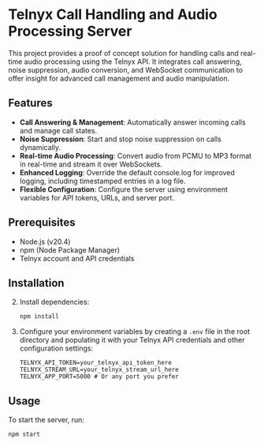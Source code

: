 # Telnyx Call Handling and Audio Processing Server

This project provides a proof of concept solution for handling calls and real-time audio processing using the Telnyx API. It integrates call answering, noise suppression, audio conversion, and WebSocket communication to offer insight for advanced call management and audio manipulation.

## Features

- **Call Answering & Management**: Automatically answer incoming calls and manage call states.
- **Noise Suppression**: Start and stop noise suppression on calls dynamically.
- **Real-time Audio Processing**: Convert audio from PCMU to MP3 format in real-time and stream it over WebSockets.
- **Enhanced Logging**: Override the default console.log for improved logging, including timestamped entries in a log file.
- **Flexible Configuration**: Configure the server using environment variables for API tokens, URLs, and server port.

## Prerequisites

- Node.js (v20.4)
- npm (Node Package Manager)
- Telnyx account and API credentials

## Installation

2. Install dependencies:

    ```bash
    npm install
    ```

3. Configure your environment variables by creating a `.env` file in the root directory and populating it with your Telnyx API credentials and other configuration settings:

    ```env
    TELNYX_API_TOKEN=your_telnyx_api_token_here
    TELNYX_STREAM_URL=your_telnyx_stream_url_here
    TELNYX_APP_PORT=5000 # Or any port you prefer
    ```

## Usage

To start the server, run:

```bash
npm start
```